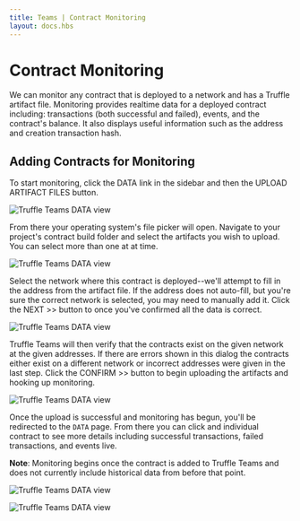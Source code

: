 ```yaml
---
title: Teams | Contract Monitoring
layout: docs.hbs
---
```

# Contract Monitoring

We can monitor any contract that is deployed to a network and has a Truffle artifact file. Monitoring provides realtime data for a deployed contract including: transactions (both successful and failed), events, and the contract's balance. It also displays useful information such as the address and creation transaction hash.

## Adding Contracts for Monitoring

To start monitoring, click the <span class="inline-menu-item"><i class="fas fa-table"></i>DATA</span> link in the sidebar and then the <span class="inline-button">UPLOAD ARTIFACT FILES</span> button.

![Truffle Teams DATA view](/img/docs/teams/add-contract-01.png)

From there your operating system's file picker will open. Navigate to your project's contract build folder and select the artifacts you wish to upload. You can select more than one at at time.

![Truffle Teams DATA view](/img/docs/teams/add-contract-02.png)

Select the network where this contract is deployed--we'll attempt to fill in the address from the artifact file. If the address does not auto-fill, but you're sure the correct network is selected, you may need to manually add it. Click the <span class="inline-button">NEXT >></span> button to once you've confirmed all the data is correct.

![Truffle Teams DATA view](/img/docs/teams/add-contract-03.png)

Truffle Teams will then verify that the contracts exist on the given network at the given addresses. If there are errors shown in this dialog the contracts either exist on a different network or incorrect addresses were given in the last step. Click the <span class="inline-button">CONFIRM >></span> button to begin uploading the artifacts and hooking up monitoring.

![Truffle Teams DATA view](/img/docs/teams/add-contract-04.png)

Once the upload is successful and monitoring has begun, you'll be redirected to the `DATA` page. From there you can click and individual contract to see more details including successful transactions, failed transactions, and events live.

<p class="alert alert-info">
<strong>Note</strong>: Monitoring begins once the contract is added to Truffle Teams and does not currently include historical data from before that point.
</p>

![Truffle Teams DATA view](/img/docs/teams/add-contract-06.png)

![Truffle Teams DATA view](/img/docs/teams/add-contract-07.png "Montoring detail page showing details, transactions, and evevents.")